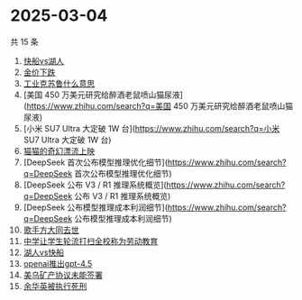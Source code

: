 # 2025-03-04

共 15 条

<!-- BEGIN ZHIHUSEARCH -->
<!-- 最后更新时间 Tue Mar 04 2025 14:15:26 GMT+0800 (China Standard Time) -->
1. [快船vs湖人](https://www.zhihu.com/search?q=快船vs湖人)
1. [金价下跌](https://www.zhihu.com/search?q=金价下跌)
1. [工业克苏鲁什么意思](https://www.zhihu.com/search?q=工业克苏鲁什么意思)
1. [美国 450 万美元研究给醉酒老鼠喷山猫尿液](https://www.zhihu.com/search?q=美国 450 万美元研究给醉酒老鼠喷山猫尿液)
1. [小米 SU7 Ultra 大定破 1W 台](https://www.zhihu.com/search?q=小米 SU7 Ultra 大定破 1W 台)
1. [猫猫的奇幻漂流上映](https://www.zhihu.com/search?q=猫猫的奇幻漂流上映)
1. [DeepSeek 首次公布模型推理优化细节](https://www.zhihu.com/search?q=DeepSeek 首次公布模型推理优化细节)
1. [DeepSeek 公布 V3 / R1 推理系统概览](https://www.zhihu.com/search?q=DeepSeek 公布 V3 / R1 推理系统概览)
1. [DeepSeek 公布模型推理成本利润细节](https://www.zhihu.com/search?q=DeepSeek 公布模型推理成本利润细节)
1. [歌手方大同去世](https://www.zhihu.com/search?q=歌手方大同去世)
1. [中学让学生轮流打扫全校称为劳动教育](https://www.zhihu.com/search?q=中学让学生轮流打扫全校称为劳动教育)
1. [湖人vs快船](https://www.zhihu.com/search?q=湖人vs快船)
1. [openai推出gpt-4.5](https://www.zhihu.com/search?q=openai推出gpt-4.5)
1. [美乌矿产协议未能签署](https://www.zhihu.com/search?q=美乌矿产协议未能签署)
1. [余华英被执行死刑](https://www.zhihu.com/search?q=余华英被执行死刑)
<!-- END ZHIHUSEARCH -->
